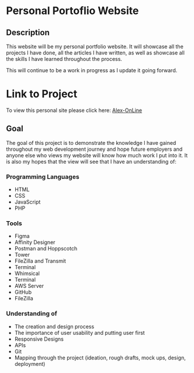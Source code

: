 # Personal Portoflio Website

## Description

This website will be my personal portfolio website. It will showcase all the projects I have done, all the articles I have written, as well as showcase all the skills I have learned throughout the process.

This will continue to be a work in progress as I update it going forward.

# Link to Project

To view this personal site please click here:
[Alex-OnLine](https://alexvong.dev)

## Goal

The goal of this project is to demonstrate the knowledge I have gained throughout my web development journey and hope future employers and anyone else who views my website will know how much work I put into it. It is also my hopes that the view will see that I have an understanding of:

### Programming Languages

- HTML
- CSS
- JavaScript
- PHP

### Tools

- Figma
- Affinity Designer
- Postman and Hoppscotch
- Tower
- FileZilla and Transmit
- Terminal
- Whimsical
- Terminal
- AWS Server
- GitHub
- FileZilla

### Understanding of

- The creation and design process
- The importance of user usability and putting user first
- Responsive Designs
- APIs
- Git
- Mapping through the project (ideation, rough drafts, mock ups, design, deployment)
